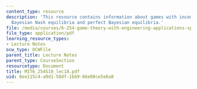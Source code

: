 ```yaml
---
content_type: resource
description: 'This resource contains information about games with incomplete information:
  Bayesian Nash equilibria and perfect Bayesian equilibria.'
file: /media/courses/6-254-game-theory-with-engineering-applications-spring-2010/8ee115c4a0d158df1bb966e08ce5e6a8_MIT6_254S10_lec18.pdf
file_type: application/pdf
learning_resource_types:
- Lecture Notes
ocw_type: OCWFile
parent_title: Lecture Notes
parent_type: CourseSection
resourcetype: Document
title: MIT6_254S10_lec18.pdf
uid: 8ee115c4-a0d1-58df-1bb9-66e08ce5e6a8
---
```

